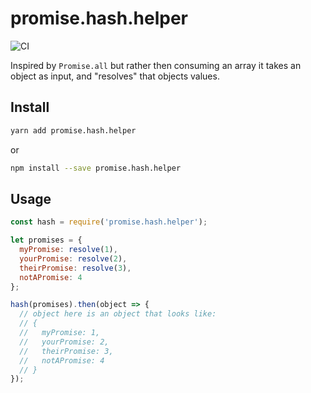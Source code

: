 # promise.hash.helper
![CI](https://github.com/stefanpenner/promise.hash.helper/workflows/CI/badge.svg)

Inspired by `Promise.all` but rather then consuming an array it takes an object as input, and "resolves" that objects values.

## Install

```sh
yarn add promise.hash.helper
```

or

```sh
npm install --save promise.hash.helper
```

## Usage

```js
const hash = require('promise.hash.helper');

let promises = {
  myPromise: resolve(1),
  yourPromise: resolve(2),
  theirPromise: resolve(3),
  notAPromise: 4
};

hash(promises).then(object => {
  // object here is an object that looks like:
  // {
  //   myPromise: 1,
  //   yourPromise: 2,
  //   theirPromise: 3,
  //   notAPromise: 4
  // }
});
```
